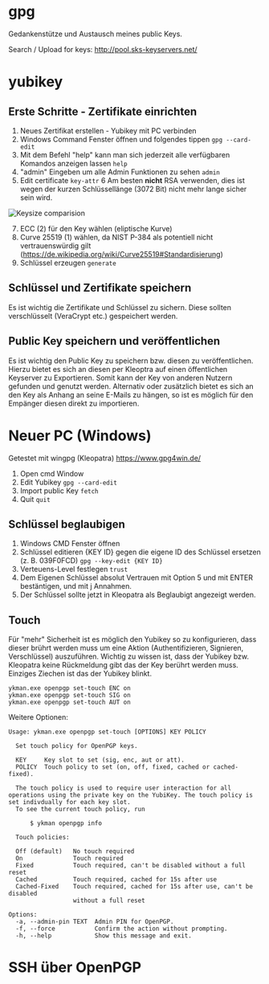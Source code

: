 # gpg
Gedankenstütze und Austausch meines public Keys.

Search / Upload for keys: http://pool.sks-keyservers.net/

# yubikey
## Erste Schritte - Zertifikate einrichten
1. Neues Zertifikat erstellen - Yubikey mit PC verbinden
2. Windows Command Fenster öffnen und folgendes tippen
```gpg --card-edit```
3. Mit dem Befehl "help" kann man sich jederzeit alle verfügbaren Komandos anzeigen lassen
```help```
4. "admin" Eingeben um alle Admin Funktionen zu sehen
```admin```
5. Edit certificate
```key-attr```
6 Am besten **nicht** RSA verwenden, dies ist wegen der kurzen Schlüssellänge (3072 Bit) nicht mehr lange sicher sein wird.

![Keysize comparision](https://i.stack.imgur.com/XE9YN.jpg)

7. ECC (2) für den Key wählen (eliptische Kurve)
8. Curve 25519 (1) wählen, da NIST P-384 als potentiell nicht vertrauenswürdig gilt (https://de.wikipedia.org/wiki/Curve25519#Standardisierung)
9. Schlüssel erzeugen
```generate```

## Schlüssel und Zertifikate speichern
Es ist wichtig die Zertifikate und Schlüssel zu sichern. Diese sollten verschlüsselt (VeraCrypt etc.) gespeichert werden.

## Public Key speichern und veröffentlichen
Es ist wichtig den Public Key zu speichern bzw. diesen zu veröffentlichen.
Hierzu bietet es sich an diesen per Kleoptra auf einen öffentlichen Keyserver zu Exportieren. Somit kann der Key von anderen Nutzern gefunden und genutzt werden.
Alternativ oder zusätzlich bietet es sich an den Key als Anhang an seine E-Mails zu hängen, so ist es möglich für den Empänger diesen direkt zu importieren.


# Neuer PC (Windows)
Getestet mit wingpg (Kleopatra)
https://www.gpg4win.de/

1. Open cmd Window
2. Edit Yubikey
```gpg --card-edit```
3. Import public Key
```fetch```
4. Quit
```quit```

## Schlüssel beglaubigen
1. Windows CMD Fenster öffnen
2. Schlüssel editieren {KEY ID} gegen die eigene ID des Schlüssel ersetzen (z. B. 039F0FCD)
```gpg --key-edit {KEY ID}```
3. Verteuens-Level festlegen
```trust```
4. Dem Eigenen Schlüssel absolut Vertrauen mit Option 5 und mit ENTER bestäntigen, und mit j Annahmen.
5. Der Schlüssel sollte jetzt in Kleopatra als Beglaubigt angezeigt werden.

## Touch
Für "mehr" Sicherheit ist es möglich den Yubikey so zu konfigurieren, dass dieser brührt werden muss um eine Aktion (Authentifizieren, Signieren, Verschlüssel) auszuführen.
Wichtig zu wissen ist, dass der Yubikey bzw. Kleopatra keine Rückmeldung gibt das der Key berührt werden muss. Einziges Ziechen ist das der Yubikey blinkt.

```
ykman.exe openpgp set-touch ENC on
ykman.exe openpgp set-touch SIG on
ykman.exe openpgp set-touch AUT on
```
Weitere Optionen:
```
Usage: ykman.exe openpgp set-touch [OPTIONS] KEY POLICY

  Set touch policy for OpenPGP keys.

  KEY     Key slot to set (sig, enc, aut or att).
  POLICY  Touch policy to set (on, off, fixed, cached or cached-fixed).

  The touch policy is used to require user interaction for all operations using the private key on the YubiKey. The touch policy is set indivdually for each key slot.
  To see the current touch policy, run

      $ ykman openpgp info

  Touch policies:

  Off (default)   No touch required
  On              Touch required
  Fixed           Touch required, can't be disabled without a full reset
  Cached          Touch required, cached for 15s after use
  Cached-Fixed    Touch required, cached for 15s after use, can't be disabled
                  without a full reset

Options:
  -a, --admin-pin TEXT  Admin PIN for OpenPGP.
  -f, --force           Confirm the action without prompting.
  -h, --help            Show this message and exit.
```

# SSH über OpenPGP
